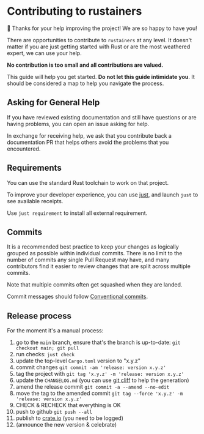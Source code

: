 # Contributing to rustainers

🎈 Thanks for your help improving the project! We are so happy to have
you!

There are opportunities to contribute to `rustainers` at any level. It doesn't
matter if you are just getting started with Rust or are the most weathered
expert, we can use your help.

**No contribution is too small and all contributions are valued.**

This guide will help you get started. **Do not let this guide intimidate you**.
It should be considered a map to help you navigate the process.


## Asking for General Help

If you have reviewed existing documentation and still have questions or are
having problems, you can open an issue asking for help.

In exchange for receiving help, we ask that you contribute back a documentation
PR that helps others avoid the problems that you encountered.

## Requirements

You can use the standard Rust toolchain to work on that project.

To improve your developer experience, you can use [just], and launch `just` to
see available receipts.

Use `just requirement` to install all external requirement.

## Commits

It is a recommended best practice to keep your changes as logically grouped as
possible within individual commits. There is no limit to the number of commits
any single Pull Request may have, and many contributors find it easier to review
changes that are split across multiple commits.

Note that multiple commits often get squashed when they are landed.

Commit messages should follow [Conventional commits].


## Release process

For the moment it's a manual process:

1. go to the `main` branch, ensure that's the branch is up-to-date: `git checkout main; git pull`
1. run checks: `just check`
1. update the top-level `Cargo.toml` version to "x.y.z"
1. commit changes `git commit -am 'release: version x.y.z'`
1. tag the project with `git tag 'x.y.z' -m 'release: version x.y.z'`
1. update the `CHANGELOG.md` (you can use [git cliff] to help the generation)
1. amend the release commit `git commit -a --amend --no-edit`
1. move the tag to the amended commit `git tag --force 'x.y.z' -m 'release: version x.y.z'`
1. CHECK & RECHECK that everything is OK
1. push to github `git push --all`
1. publish to [crate.io] (you need to be logged)
1. (announce the new version & celebrate)

[just]: https://just.systems/
[Conventional commits]: https://www.conventionalcommits.org/
[crate.io]: https://crates.io/
[git cliff]: https://github.com/orhun/git-cliff
